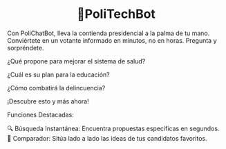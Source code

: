<h1 align="center">
📖PoliTechBot
</h1>
Con PoliChatBot, lleva la contienda presidencial a la palma de tu mano. Conviértete en un votante informado en minutos, no en horas.
Pregunta y sorpréndete.

¿Qué propone para mejorar el sistema de salud?

¿Cuál es su plan para la educación?

¿Cómo combatirá la delincuencia?

¡Descubre esto y más ahora!

Funciones Destacadas:

🔍 Búsqueda Instantánea: Encuentra propuestas específicas en segundos.
🔄 Comparador: Sitúa lado a lado las ideas de tus candidatos favoritos.